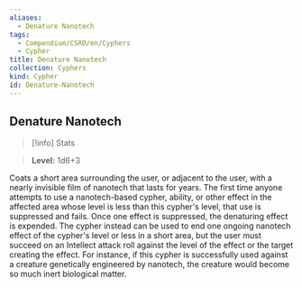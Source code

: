 ```yaml
---
aliases:
  - Denature Nanotech
tags:
  - Compendium/CSRD/en/Cyphers
  - Cypher
title: Denature Nanotech
collection: Cyphers
kind: Cypher
id: Denature-Nanotech
---
```

## Denature Nanotech    
>[!info] Stats    
> **Level:** 1d6+3  
    
Coats a short area surrounding the user, or adjacent to the user, with a nearly invisible film of nanotech that lasts for years. The first time anyone attempts to use a nanotech-based cypher, ability, or other effect in the affected area whose level is less than this cypher's level, that use is suppressed and fails. Once one effect is suppressed, the denaturing effect is expended. The cypher instead can be used to end one ongoing nanotech effect of the cypher's level or less in a short area, but the user must succeed on an Intellect attack roll against the level of the effect or the target creating the effect. For instance, if this cypher is successfully used against a creature genetically engineered by nanotech, the creature would become so much inert biological matter.
